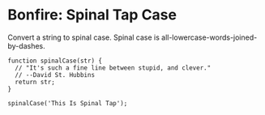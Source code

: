 # Bonfire: Spinal Tap Case

Convert a string to spinal case. Spinal case is all-lowercase-words-joined-by-dashes.

```
function spinalCase(str) {
  // "It's such a fine line between stupid, and clever."
  // --David St. Hubbins
  return str;
}

spinalCase('This Is Spinal Tap');
```